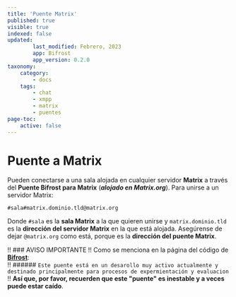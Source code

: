 ```yaml
---
title: 'Puente Matrix'
published: true
visible: true
indexed: false
updated:
        last_modified: Febrero, 2023
        app: Bifrost
        app_version: 0.2.0
taxonomy:
    category:
        - docs
    tags:
        - chat
        - xmpp
        - matrix
        - puentes
page-toc:
    active: false
---
```


# Puente a Matrix
Pueden conectarse a una sala alojada en cualquier servidor **Matrix** a través del **Puente Bifrost para Matrix** (_**alojado en Matrix.org**_). Para unirse a un servidor Matrix:

`#sala#matrix.dominio.tld@matrix.org`

Donde `#sala` es la **sala Matrix** a la que quieren unirse y `matrix.dominio.tld` es la **dirección del servidor Matrix** en la que está alojada. Asegúrense de dejar `@matrix.org` como está, porque es la **dirección del puente Matrix**.

!! ### AVISO IMPORTANTE
!! Como se menciona en la página del código de [**Bifrost**](https://github.com/matrix-org/matrix-bifrost):<br>
!! ###### `Este puente está en un desarollo muy activo actualmente y destinado principalmente para procesos de expermientación y evaluacion`
!! **Así que, por favor, recuerden que este "puente" es inestable y a veces puede estar caído**.
